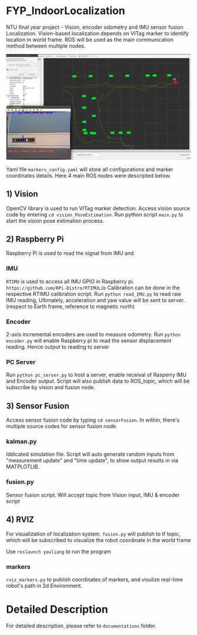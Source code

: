 # FYP_IndoorLocalization
NTU final year project - Vision, encoder odometry and IMU sensor fusion Localization. Vision-based localization depends on VITag marker to identify location in world frame. ROS will be used as the main communication method between multiple nodes.

![alt text](/documentations/fusionResultsPath.png?)

Yaml file `markers_config.yaml` will store all configurations and marker coordinates details. Here 4 main ROS nodes were descripted below. 

## 1) Vision
OpenCV library is used to run VITag marker detection. Access vision source code by entering `cd vision_PoseEstimation`. Run python script `main.py` to start the vision pose estimation process. 

## 2) Raspberry Pi
Raspberry Pi is used to read the signal from IMU and 
### IMU
`RTIMU` is used to access all IMU GPIO in Raspberry pi. `https://github.com/RPi-Distro/RTIMULib`
Calibration can be done in the respective RTIMU calibration script. Run `python read_IMU.py` to read raw IMU reading, Ultimately, acceleration and yaw value will be sent to server. (respect to Earth frame, reference to magnetic north)

### Encoder
2-axis incremental encoders are used to measure odometry. Run `python encoder.py` will enable Raspberry pi to read the sensor displacement reading. Hence output to reading to server


### PC Server
Run `python pc_server.py` to host a server, enable receival of Rasperry IMU and Encoder output. Script will also publish data to ROS_topic, which will be subscribe by vision and fusion node.


## 3) Sensor Fusion
Access sensor fusion code by typing `cd sensorFusion`. In within, there's multiple source codes for sensor fusion node. 

### kalman.py
Iddicated simulation file. Script will auto generate random inputs from "measurement update" and "time update", to show output results in via MATPLOTLIB.

### fusion.py
Sensor fusion script. Will accept topic from Vision input, IMU & encoder script 

## 4) RVIZ
For visualization of localization system. `fusion.py` will publish to tf topic, which will be subscribed to visualize the robot coordinate in the world frame

Use `roslaunch youliang` to run the program

### markers
`rviz_markers.py` to publish coordinates of markers, and visulize real-time robot's path in 2d Environment.

# Detailed Description
For detailed description, please refer to `documentations` folder.
